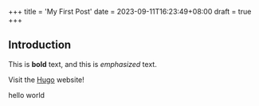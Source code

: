 +++
title = 'My First Post'
date = 2023-09-11T16:23:49+08:00
draft = true
+++

## Introduction

This is **bold** text, and this is _emphasized_ text.

Visit the [Hugo](https://gohugo.io) website!

hello world
